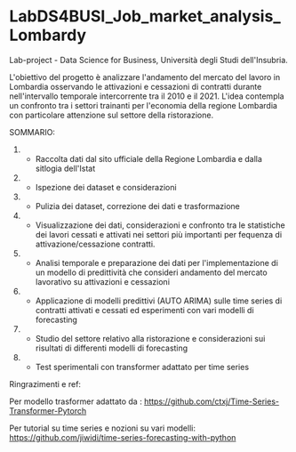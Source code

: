 # LabDS4BUSI_Job_market_analysis_Lombardy
Lab-project - Data Science for Business, Università degli Studi dell'Insubria.  

L'obiettivo del progetto è analizzare l'andamento del mercato del lavoro in Lombardia osservando le attivazioni e cessazioni di contratti durante nell'intervallo temporale intercorrente tra il 2010 e il 2021. L'idea contempla un confronto tra i settori trainanti per l'economia della regione Lombardia con particolare attenzione sul settore della ristorazione.  
  
  
SOMMARIO:  



1. - Raccolta dati dal sito ufficiale della Regione Lombardia e dalla sitlogia dell'Istat

2. - Ispezione dei dataset e considerazioni  

3. - Pulizia dei dataset, correzione dei dati e trasformazione  

4. - Visualizzazione dei dati, considerazioni e confronto tra le statistiche dei lavori cessati e attivati nei settori più importanti per fequenza di attivazione/cessazione contratti.   

5. - Analisi temporale e preparazione dei dati per l'implementazione di un modello di predittività che consideri andamento del mercato lavorativo su attivazioni e cessazioni  

6. - Applicazione di modelli predittivi (AUTO ARIMA) sulle time series di contratti attivati e cessati ed esperimenti con vari modelli di forecasting 

7. - Studio del settore relativo alla ristorazione e considerazioni sui risultati di differenti modelli di forecasting

8. - Test sperimentali con transformer adattato per time series





Ringrazimenti e ref:

Per modello trasformer adattato da :
https://github.com/ctxj/Time-Series-Transformer-Pytorch

Per tutorial su time series e nozioni su vari modelli:
https://github.com/jiwidi/time-series-forecasting-with-python
